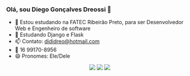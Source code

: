 ### Olá, sou Diego Gonçalves Dreossi 👋

- 🔭 Estou estudando na FATEC Ribeirão Preto, para ser Desenvolvedor Web e Engenheiro de software
- 🌱 Estudando Django e Flask
- 📫 Contato: dididreo@hotmail.com
- 📱  16 99170-8956
- 😄 Pronomes: Ele/Dele
  
<div align="center" style="display: inline_block">
   
  <a href="https://www.youtube.com/channel/UC_-uuuZbY0AAt9CViNzvc-Q" target="_blank"><img src="https://img.shields.io/badge/YouTube-FF0000?style=for-the-badge&logo=youtube&logoColor=white" target="_blank"></a>
  <a href="https://www.linkedin.com/in/diego-dreossi-64388320a" target="_blank"><img src="https://img.shields.io/badge/-LinkedIn-%230077B5?style=for-the-badge&logo=linkedin&logoColor=white" target="_blank"></a> 
  <a href="https://www.instagram.com/diego_dreossi" target="_blank"><img src="https://img.shields.io/badge/-Instagram-%23E4405F?style=for-the-badge&logo=instagram&logoColor=white" target="_blank"></a>
  
</div>



